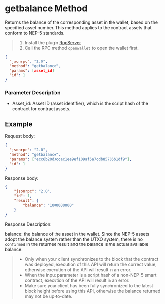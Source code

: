 ﻿# getbalance Method

Returns the balance of the corresponding asset in the wallet, based on the specified asset number. This method applies to the contract assets that conform to NEP-5 standards.

> 1. Install the plugin [RpcServer](https://github.com/neo-project/neo-plugins/releases) 
> 2. Call the RPC method `openwallet` to open the wallet first.



```json
{
  "jsonrpc": "2.0",
  "method": "getbalance",
  "params": [asset_id],
  "id": 1
}
```



### Parameter Description

* Asset_id: Asset ID (asset identifier), which is the script hash of the contract for contract assets.



## Example

Request body:

```json
{
  "jsonrpc": "2.0",
  "method": "getbalance",
  "params": ["ecc6b20d3ccac1ee9ef109af5a7cdb85706b1df9"],
  "id": 1
}
```

Response body:

```json
{
    "jsonrpc": "2.0",
    "id": 1,
    "result": {
        "balance": "1000000000"
    }
}
```

Response Description:

balance: the balance of the asset in the wallet. Since the NEP-5 assets adopt the balance system rather than the UTXO system, there is no `confirmed` in the returned result and the balance is the actual available balance.

> * Only when your client synchronizes to the block that the contract was deployed, execution of this API will return the correct value, otherwise execution of the API will result in an error.
> * When the input parameter is a script hash of a non-NEP-5 smart contract, execution of the API will result in an error.
> * Make sure your client has been fully synchronized to the latest block height before using this API, otherwise the balance returned may not be up-to-date.
